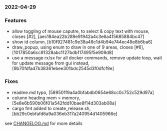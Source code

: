 ### 2022-04-29

### Features
+ allow toggling of mouse caputre, to select & copy text with mouse, closes [#2],  [aec184ea22b289e91942a4c3e6a415685884bc47]
+ show id column, [b10f927481c9e38a48c1d4b94e744ec48e8b6ba6]
+ draw_popup, using enum to draw in one of 9 areas, closes [#6], [1017850a6cc91328abc1127bdb117495f5e909d8]
+ use a message rx/sx for all docker commands, remove update loop, wait for update message from gui instead, [9b70fdfad7b38361ebee301bdc2545d3f0dfcf9e]

### Fixes
+ readme.md typo, [589501f9a4a0bfabdb0654e68cc0c752c529d97a]
+ column heading mem > memory, [5e8e6b590b06f01a542fdd10bae8f14d303ab08a]
+ cargo fmt added to create_release.sh, [bb29c0ebfafd6a9a036eb317a240954d1405966e]


see <a href='https://github.com/mrjackwills/oxker/blob/main/CHANGELOG.md'>CHANGELOG.md</a> for more details
